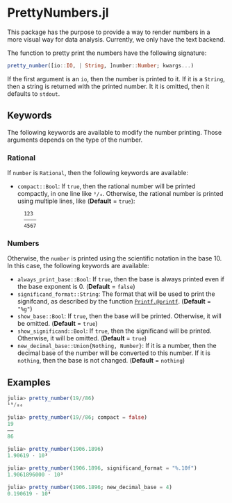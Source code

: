 PrettyNumbers.jl
================

This package has the purpose to provide a way to render numbers in a more visual
way for data analysis. Currently, we only have the text backend.

The function to pretty print the numbers have the following signature:

```julia
pretty_number([io::IO, | String, ]number::Number; kwargs...)
```

If the first argument is an `io`, then the number is printed to it. If it is
a `String`, then a string is returned with the printed number. It it is omitted,
then it defaults to `stdout`.

## Keywords

The following keywords are available to modify the number printing. Those
arguments depends on the type of the number.

### Rational

If `number` is `Rational`, then the following keywords are available:

- `compact::Bool`: If `true`, then the rational number will be printed
    compactly, in one line like `³/₄`. Otherwise, the rational number is printed
    using multiple lines, like (**Default** = `true`):


        123
        ————
        4567

### Numbers

Otherwise, the `number` is printed using the scientific notation in the base 10.
In this case, the following keywords are available:

- `always_print_base::Bool`: If `true`, then the base is always printed even if
    the base exponent is 0. (**Default** = `false`)
- `significand_format::String`: The format that will be used to print the
    signifcand, as described by the function [`Printf.@printf`](@ref).
    (**Default** = `"%g"`)
- `show_base::Bool`: If `true`, then the base will be printed. Otherwise, it
    will be omitted. (**Default** = `true`)
- `show_significand::Bool`: If `true`, then the significand will be printed.
    Otherwise, it will be omitted. (**Default** = `true`)
- `new_decimal_base::Union{Nothing, Number}`: If it is a number, then the
    decimal base of the number will be converted to this number. If it is
    `nothing`, then the base is not changed. (**Default** = `nothing`)

## Examples

```julia
julia> pretty_number(19//86)
¹⁹/₈₆

julia> pretty_number(19//86; compact = false)
19
——
86

julia> pretty_number(1906.1896)
1.90619 · 10³

julia> pretty_number(1906.1896, significand_format = "%.10f")
1.9061896000 · 10³

julia> pretty_number(1906.1896; new_decimal_base = 4)
0.190619 · 10⁴
```
